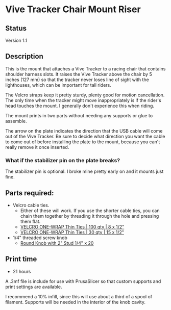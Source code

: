 # Vive Tracker Chair Mount Riser

## Status

Version 1.1

## Description

This is the mount that attaches a Vive Tracker to a racing chair that contains shoulder harness slots. It raises the Vive Tracker above the chair by 5 inches (127 mm) so that the tracker never loses line of sight with the lighthouses, which can be important for tall riders.

The Velcro straps keep it pretty sturdy, plenty good for motion cancellation. The only time when the tracker might move inappropriately is if the rider's head touches the mount. I generally don't experience this when riding.

The mount prints in two parts without needing any supports or glue to assemble.

The arrow on the plate indicates the direction that the USB cable will come out of the Vive Tracker. Be sure to decide what direction you want the cable to come out of before installing the plate to the mount, because you can't really remove it once inserted.

### What if the stabilizer pin on the plate breaks?

The stabilizer pin is optional. I broke mine pretty early on and it mounts just fine.

## Parts required:

- Velcro cable ties.
  - Either of these will work. If you use the shorter cable ties, you can chain them together by threading it through the hole and pressing them flat.
  - [VELCRO ONE-WRAP Thin Ties | 100 qty | 8 x 1/2"](https://www.amazon.com/gp/product/B001E1Y5O6/)
  - [VELCRO ONE-WRAP Thin Ties | 30 qty | 15 x 1/2"](https://www.amazon.com/gp/product/B003WB6MYM/)
- 1/4" threaded screw knob
  - [Round Knob with 2" Stud 1/4" x 20](https://www.amazon.com/gp/product/B000UH18Q8/)

## Print time

- 21 hours

A .3mf file is include for use with PrusaSlicer so that custom supports and print settings are available.

I recommend a 10% infill, since this will use about a third of a spool of filament. Supports will be needed in the interior of the knob cavity.
